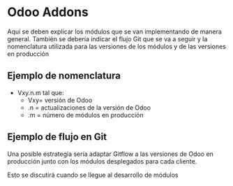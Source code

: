 # Odoo Addons
Aquí se deben explicar los módulos que se van implementando de manera general.
También se debería indicar el flujo Git que se va a seguir y la 
nomenclatura utilizada para las versiones de los módulos y de las versiones
en producción

## Ejemplo de nomenclatura

- Vxy.n.m tal que: 
     - Vxy= versión de Odoo
     - .n = actualizaciones de la versión de Odoo
     - .m = número de módulos en producción


## Ejemplo de flujo en Git
Una posible estrategia sería adaptar Gitflow a las versiones de Odoo en producción junto con los módulos desplegados para cada cliente.

Esto se discutirá cuando se llegue al desarrollo de módulos



